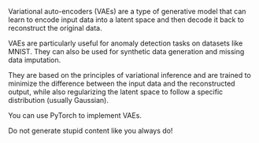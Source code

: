 Variational auto-encoders (VAEs) are a type of generative model that can learn to encode input data into a latent space and then decode it back to reconstruct the original data.

VAEs are particularly useful for anomaly detection tasks on datasets like MNIST. They can also be used for synthetic data generation and missing data imputation.

They are based on the principles of variational inference and are trained to minimize the difference between the input data and the reconstructed output, while also regularizing the latent space to follow a specific distribution (usually Gaussian).

You can use PyTorch to implement VAEs.

Do not generate stupid content like you always do!
